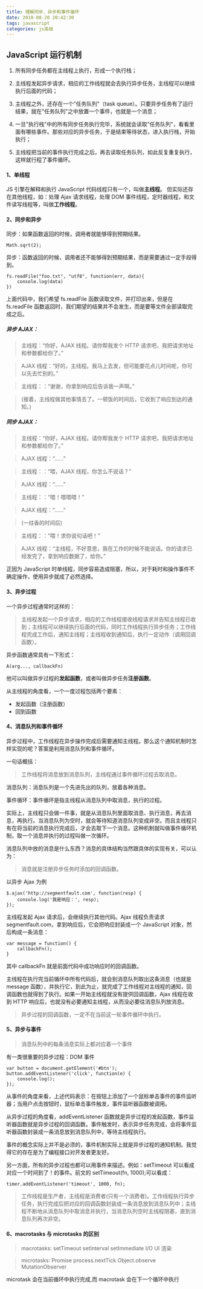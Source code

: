 ```yaml
---
title: 理解同步、异步和事件循环
date: 2018-08-20 20:42:30
tags: javascript
categories: js高级
---
```


## JavaScript 运行机制

1. 所有同步任务都在主线程上执行，形成一个执行栈；

<!-- more -->

2. 主线程发起异步请求，相应的工作线程就会去执行异步任务，主线程可以继续执行后面的代码；

3. 主线程之外，还存在一个"任务队列"（task queue）。只要异步任务有了运行结果，就在"任务队列"之中放置一个事件，也就是一个消息；

4. 一旦"执行栈"中的所有同步任务执行完毕，系统就会读取"任务队列"，看看里面有哪些事件。那些对应的异步任务，于是结束等待状态，进入执行栈，开始执行；

5. 主线程把当前的事件执行完成之后，再去读取任务队列，如此反复重复执行，这样就行程了事件循环。

#### 1、单线程

JS 引擎在解释和执行 JavaScript 代码线程只有一个，叫做**主线程**。
但实际还存在其他线程，如：处理 Ajax 请求线程，处理 DOM 事件线程，定时器线程，和文件读写线程等，叫做**工作线程**。

#### 2、同步和异步

同步：如果函数返回的时候，调用者就能够得到预期结果。

```
Math.sqrt(2);
```

异步：函数返回的时候，调用者还不能够得到预期结果，而是需要通过一定手段得到。

```
fs.readFile("foo.txt", "utf8", function(err, data){
    console.log(data)
})
```

上面代码中，我们希望 fs.readFile 函数读取文件，并打印出来，但是在 fs.readFile 函数返回时，我们期望的结果并不会发生，而是要等文件全部读取完成之后。

##### 异步 AJAX：

> 主线程：“你好，AJAX 线程。请你帮我发个 HTTP 请求吧，我把请求地址和参数都给你了。”

> AJAX 线程：“好的，主线程。我马上去发，但可能要花点儿时间呢，你可以先去忙别的。”

> 主线程：：“谢谢，你拿到响应后告诉我一声啊。”

> (接着，主线程做其他事情去了。一顿饭的时间后，它收到了响应到达的通知。)

##### 同步 AJAX：

> 主线程：“你好，AJAX 线程。请你帮我发个 HTTP 请求吧，我把请求地址和参数都给你了。”

> AJAX 线程：“......”

> 主线程：：“喂，AJAX 线程，你怎么不说话？”

> AJAX 线程：“......”

> 主线程：：“喂！喂喂喂！”

> AJAX 线程：“......”

> (一炷香的时间后)

> 主线程：：“喂！求你说句话吧！”

> AJAX 线程：“主线程，不好意思，我在工作的时候不能说话。你的请求已经发完了，拿到响应数据了，给你。”

正因为 JavaScript 时单线程，同步容易造成阻塞，所以，对于耗时和操作事件不确定操作，使用异步就成了必然选择。

#### 3、异步过程

一个异步过程通常时这样的：

> 主线程发起一个异步请求，相应的工作线程接收线程请求并告知主线程已收到；主线程可以继续执行后面的代码，同时工作线程执行异步任务；工作线程完成工作后，通知主线程；主线程收到通知后，执行一定动作（调用回调函数）。

异步函数通常具有一下形式：

```
A(arg..., callbackFn)
```

他可以叫做异步过程的**发起函数**，或者叫做异步任务**注册函数**。

从主线程的角度看，一个一度过程包括两个要素：

- 发起函数（注册函数）
- 回到函数

#### 4、消息队列和事件循环

异步过程中，工作线程在异步操作完成后需要通知主线程。那么这个通知机制时怎样实现的呢？答案是利用消息队列和事件循环。

一句话概括：

> 工作线程将消息放到消息队列，主线程通过事件循环过程去取消息。

消息队列：消息队列是一个先进先出的队列，放着各种消息。

事件循环：事件循环是指主线程从消息队列中取消息，执行的过程。

实际上，主线程只会做一件事，就是从消息队列里面取消息、执行消息，再去消息，再执行。当消息队列为空时，就会等待知道消息队列变成非空。而且主线程只有在将当前的消息执行完成后，才会去取下一个消息。这种机制就叫做事件循环机制，取一个消息并执行的过程叫做一次循环。

消息队列中放的消息是什么东西？消息的具体结构当然跟具体的实现有关，可以认为：

> 消息就是注册异步任务时添加的回调函数。

以异步 Ajax 为例

```
$.ajax('http://segmentfault.com', function(resp) {
    console.log('我是响应：', resp);
});
```

主线程发起 Ajax 请求后，会继续执行其他代码。Ajax 线程负责请求 segmentfault.com，拿到响应后，它会把响应封装成一个 JavaScript 对象，然后构成一条消息：

```
var message = function() {
    callbackFn();
}
```

其中 callbackFn 就是前面代码中成功响应时的回调函数。

主线程在执行完当前循环中所有代码后，就会到消息队列取出这条消息（也就是 message 函数），并执行它，到此为止，就完成了工作线程对主线程的通知，回调函数也就得到了执行。如果一开始主线程就没有提供回调函数，Ajax 线程在收到 HTTP 响应后，也就没有必要通知主线程，从而没必要往消息队列放消息。

> 异步过程的回调函数，一定不在当前这一轮事件循环中执行。

#### 5、异步与事件

> 消息队列中的每条消息实际上都对应着一个事件

有一类很重要的异步过程：DOM 事件

```
var button = document.getElement('#btn');
button.addEventListener('click', function(e) {
    console.log();
});
```

从事件的角度来看，上述代码表示：在按钮上添加了一个鼠标单击事件的事件监听器；当用户点击按钮时，鼠标单击事件触发，事件监听器函数被调用。

从异步过程的角度看，addEventListener 函数就是异步过程的发起函数，事件监听器函数就是异步过程的回调函数。事件触发时，表示异步任务完成，会将事件监听器函数封装成一条消息放到消息队列中，等待主线程执行。

事件的概念实际上并不是必须的，事件机制实际上就是异步过程的通知机制。我觉得它的存在是为了编程接口对开发者更友好。

另一方面，所有的异步过程也都可以用事件来描述。例如：setTimeout 可以看成对应一个时间到了！的事件。前文的 setTimeout(fn, 1000);可以看成：

```
timer.addEventListener('timeout', 1000, fn);
```

> 工作线程是生产者，主线程是消费者(只有一个消费者)。工作线程执行异步任务，执行完成后把对应的回调函数封装成一条消息放到消息队列中；主线程不断地从消息队列中取消息并执行，当消息队列空时主线程阻塞，直到消息队列再次非空。

#### 6、macrotasks 与 microtasks 的区别

> macrotasks: setTimeout setInterval setImmediate I/O UI 渲染

> microtasks: Promise process.nextTick Object.observe MutationObserver

microtask 会在当前循环中执行完成,而 macrotask 会在下一个循环中执行
